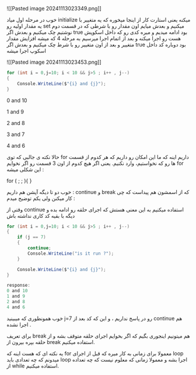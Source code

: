 ![[Pasted image 20241113023349.png]]

خوب در مرحله اول میاد initialize میکنه یعنی استارت کار از اینجا میخوره که یه متغییر با یه مقدار اولیه رو set میکنیم و بعدش میایم اون مقدار رو با شرطی که در قسمت دوم نوشتیم چک میکنیم و بعدش اگر true بود ادامه میدیم و میره کدی رو که داخل اسکوپش هست رو اجرا میکنه و بعد از اتمام اجرا میرسیم به مرحله 4 که میشه افزایش مقدار متغییر و بعد از اون متغییر رو با شرط چک میکنیم و بعدش اگر true بود دوباره کد داخل اسکوپ اجرا میشه

![[Pasted image 20241113023453.png]]

```csharp
for (int i = 0,j=10; i < 10 && j>5 ; i++ , j--)
{
    Console.WriteLine($"{i} and {j}");
}
```

0 and 10

1 and 9

2 and 8

3 and 7

4 and 6

حالا نکته ی جالبی که توی for داریم اینه که ما این امکان رو داریم که هر کدوم از قسمت ها رو که نخواستیم، وارد نکنیم. یعنی اگر هیچ کدوم از اون 3 قسمت رو اگر نخوایم for این شکلی میشه :

for ( ; ; ){ }

خوب دو تا دیگه آپشن هم داریم : continue و break که از اسمشون هم پیداست که چی کار میکنن ولی یکم توضیح میدم :

وقتی از continue استفاده میکنیم به این معنی هستش که اجرای حلقه رو ادامه بده و دیگه با بقیه کد کاری نداشته باش


```csharp
for (int i = 0,j=10; i < 10 && j>5 ; i++ , j--)
{
    if (j == 7)
    {
        continue;
        Console.WriteLine("is it run ?");
    }

    Console.WriteLine($"{i} and {j}");
}

response:
0 and 10
1 and 9
2 and 8
4 and 6
```

خوب همونطوری که میبینید j=7 رو در پاسخ نداریم ، و این که کد بعد از continue هم اجرا نشده .

برای تعریف break هم میتونیم اینجوری بگیم که اگر بخوایم اجرای حلقه متوقف بشه و از حلقه بپره بیرون از break استفاده میکنیم.

یه نکته ای که هست اینه که for معمولا برای زمانی به کار میره که قبل از اجرای loop میدونم که چه تعدادی باید loop اجرا بشه و معمولا زمانی که معلوم نیست که چه تعداده از while استفاده میکنیم.


